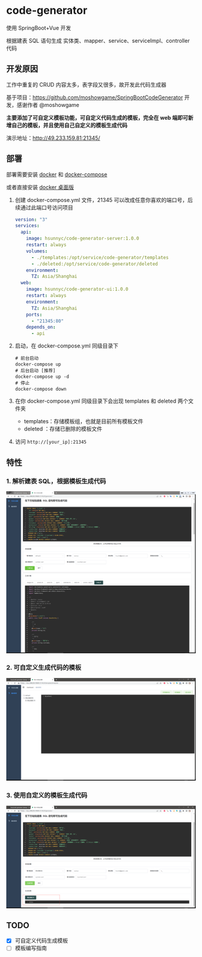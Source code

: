 # code-generator
使用 SpringBoot+Vue 开发

根据建表 SQL 语句生成 实体类、mapper、service、serviceImpl、controller 代码

## 开发原因
工作中重复的 CRUD 内容太多，表字段又很多，故开发此代码生成器

基于项目：https://github.com/moshowgame/SpringBootCodeGenerator 开发，感谢作者 @moshowgame

**主要添加了可自定义模板功能，可自定义代码生成的模板，完全在 web 端即可新增自己的模板，并且使用自己自定义的模板生成代码**

演示地址：http://49.233.159.81:21345/

## 部署

部署需要安装 [docker](https://docs.docker.com/engine/install/#server) 和 [docker-compose](https://docs.docker.com/compose/install/#install-compose-on-linux-systems)

或者直接安装 [docker 桌面版](https://www.docker.com/products/docker-desktop/)

1. 创建 docker-compose.yml 文件，21345 可以改成任意你喜欢的端口号，后续通过此端口号访问项目

   ```yaml
   version: "3"
   services:
     api:
       image: hsunnyc/code-generator-server:1.0.0
       restart: always
       volumes:
         - ./templates:/opt/service/code-generator/templates
         - ./deleted:/opt/service/code-generator/deleted
       environment:
         TZ: Asia/Shanghai
     web:
       image: hsunnyc/code-generator-ui:1.0.0
       restart: always
       environment:
         TZ: Asia/Shanghai
       ports:
         - "21345:80"
       depends_on:
         - api
   ```

2. 启动，在 docker-compose.yml 同级目录下

   ```shell
   # 前台启动
   docker-compose up
   # 后台启动 [推荐]
   docker-compose up -d
   # 停止
   docker-compose down
   ```

3. 在你 docker-compose.yml 同级目录下会出现 templates 和 deleted 两个文件夹

   - templates：存储模板组，也就是目前所有模板文件
   - deleted ：存储已删除的模板文件

4. 访问 `http://[your_ip]:21345`

## 特性

### 1. 解析建表 SQL，根据模板生成代码

![image-20220416130817223](./images/generate.png)

### 2. 可自定义生成代码的模板

![image-20220416132426459](./images/template.png)

### 3. 使用自定义的模板生成代码

![image-20220416132521904](./images/custom.png)

## TODO

- [x] 可自定义代码生成模板
- [ ] 模板编写指南
